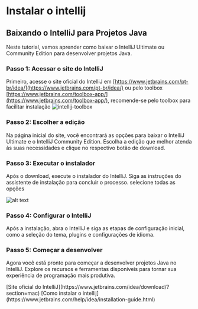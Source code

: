 # Instalar o intellij

## Baixando o IntelliJ para Projetos Java

Neste tutorial, vamos aprender como baixar o IntelliJ Ultimate ou Community Edition para desenvolver projetos Java.

### Passo 1: Acessar o site do IntelliJ

Primeiro, acesse o site oficial do IntelliJ em [https://www.jetbrains.com/pt-br/idea/](https://www.jetbrains.com/pt-br/idea/)
ou pelo toolbox [https://www.jetbrains.com/toolbox-app/](https://www.jetbrains.com/toolbox-app/), recomende-se pelo toolbox para facilitar instalação ![intellij-toolbox](../images/intellij-toolbox.png)

### Passo 2: Escolher a edição

Na página inicial do site, você encontrará as opções para baixar o IntelliJ Ultimate e o IntelliJ Community Edition. Escolha a edição que melhor atenda às suas necessidades e clique no respectivo botão de download.

### Passo 3: Executar o instalador

Após o download, execute o instalador do IntelliJ. Siga as instruções do assistente de instalação para concluir o processo.
selecione todas as opções

![alt text](../images/options-intellij-intall.png)

### Passo 4: Configurar o IntelliJ

Após a instalação, abra o IntelliJ e siga as etapas de configuração inicial, como a seleção do tema, plugins e configurações de idioma.

### Passo 5: Começar a desenvolver

Agora você está pronto para começar a desenvolver projetos Java no IntelliJ. Explore os recursos e ferramentas disponíveis para tornar sua experiência de programação mais produtiva.

<seealso>
[Site oficial do IntelliJ](https://www.jetbrains.com/idea/download/?section=mac)
[Como instalar o intellij](https://www.jetbrains.com/help/idea/installation-guide.html)
</seealso>
